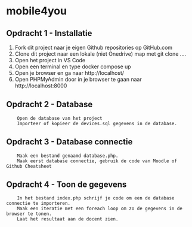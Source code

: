 # mobile4you

## Opdracht 1 - Installatie

1. Fork dit project naar je eigen Github repositories op GitHub.com
2. Clone dit project naar een lokale (niet Onedrive) map met git clone ....
3. Open het project in VS Code
4. Open een terminal en type docker compose up
5. Open je browser en ga naar http://localhost/
6. Open PHPMyAdmin door in je browser te gaan naar http://localhost:8000

## Opdracht 2 - Database

        Open de database van het project
        Importeer of kopieer de devices.sql gegevens in de database.

## Opdracht 3 - Database connectie

        Maak een bestand genaamd database.php.
        Maak eerst database connectie, gebruik de code van Moodle of Github Cheatsheet

## Opdracht 4 - Toon de gegevens

        In het bestand index.php schrijf je code om een de database connectie te importeren.
        Maak een iteratie met een foreach loop om zo de gegevens in de browser te tonen.
        Laat het resultaat aan de docent zien.

